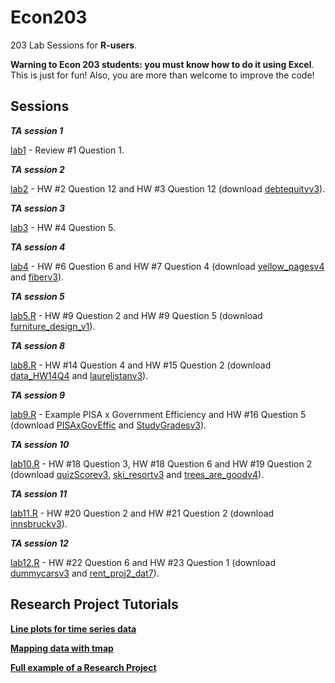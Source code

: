 # Econ203
203 Lab Sessions for **R-users**.

**Warning to Econ 203 students: you must know how to do it using Excel**. This is just for fun! Also, you are more than welcome to improve the code!

## Sessions


***TA session 1***

[lab1](https://guerramarcelino.github.io/Econ203/lab1) - Review #1 Question 1.

***TA session 2***

[lab2](https://guerramarcelino.github.io/Econ203/lab2) - HW #2 Question 12 and HW #3 Question 12  (download [debtequityv3](https://github.com/guerramarcelino/Econ203/blob/master/data/debtequityv3.xls?raw=true)).

***TA session 3***

[lab3](https://guerramarcelino.github.io/Econ203/lab3) - HW #4 Question 5.

***TA session 4***

[lab4](https://guerramarcelino.github.io/Econ203/lab4) - HW #6 Question 6 and HW #7 Question 4 (download [yellow_pagesv4](https://github.com/guerramarcelino/Econ203/blob/master/data/yellow_pagesv4.xls?raw=true) and [fiberv3](https://github.com/guerramarcelino/Econ203/blob/master/data/fiberv3.xls?raw=true)).

***TA session 5***

[lab5.R](https://guerramarcelino.github.io/Econ203/lab5) - HW #9 Question 2 and HW #9 Question 5 (download [furniture_design_v1](https://github.com/guerramarcelino/Econ203/blob/master/data/furniture_design_v1.xlsx?raw=true)).

***TA session 8***

[lab8.R](https://github.com/guerramarcelino/Econ203/blob/master/code/lab8.R) - HW #14 Question 4 and HW #15 Question 2 (download [data_HW14Q4](https://github.com/guerramarcelino/Econ203/blob/master/data/data_HW14Q4.xlsx?raw=true) and [laurelistanv3](https://github.com/guerramarcelino/Econ203/blob/master/data/laurelistanv3.xls?raw=true)).

***TA session 9***

[lab9.R](https://github.com/guerramarcelino/Econ203/blob/master/code/lab9.R) - Example PISA x Government Efficiency and HW #16 Question 5 (download [PISAxGovEffic](https://github.com/guerramarcelino/Econ203/blob/master/data/PISAxGovEfic.xlsx?raw=true) and [StudyGradesv3](https://github.com/guerramarcelino/Econ203/blob/master/data/StudyGradesv3.xls?raw=true)).

***TA session 10***

[lab10.R](https://github.com/guerramarcelino/Econ203/blob/master/code/lab10.R) - HW #18 Question 3, HW #18 Question 6 and HW #19 Question 2 (download [quizScorev3](https://github.com/guerramarcelino/Econ203/blob/master/data/quizScorev3.xls?raw=true), [ski_resortv3](https://github.com/guerramarcelino/Econ203/blob/master/data/ski_resortv3.xls?raw=true) and	[trees_are_goodv4](https://github.com/guerramarcelino/Econ203/blob/master/data/trees_are_goodv4.xls?raw=true)).

***TA session 11***

[lab11.R](https://github.com/guerramarcelino/Econ203/blob/master/code/lab11.R) - HW #20 Question 2 and HW #21 Question 2 (download [innsbruckv3](https://github.com/guerramarcelino/Econ203/blob/master/data/innsbruckv3.xls?raw=true)).

***TA session 12***

[lab12.R](https://github.com/guerramarcelino/Econ203/blob/master/code/lab12.R) - HW #22 Question 6 and HW #23 Question 1 (download [dummycarsv3](https://github.com/guerramarcelino/Econ203/blob/master/data/dummycarsv3.xls?raw=true) and [rent_proj2_dat7](https://github.com/guerramarcelino/Econ203/blob/master/data/rent_proj2_dat7.xls?raw=true)).

## Research Project Tutorials

[**Line plots for time series data**](https://guerramarcelino.github.io/lineplot/)

[**Mapping data with tmap**](https://guerramarcelino.github.io/mapping/)

[**Full example of a Research Project**](https://guerramarcelino.github.io/project/)
